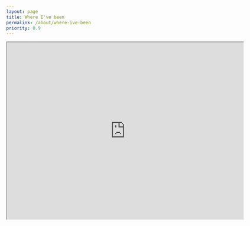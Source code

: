 ```yaml
---
layout: page
title: Where I've been
permalink: /about/where-ive-been
priority: 0.9
---
```


<div class="generic-page-wrapper">
  <div class="generic-page">
    <iframe class="where-ive-been-map" src="https://www.google.com/maps/d/embed?mid=12KAOn_MJ4U8yiFeILBsA6C2_SFM&hl=en" width="640" height="480"></iframe>
  </div>
</div>
